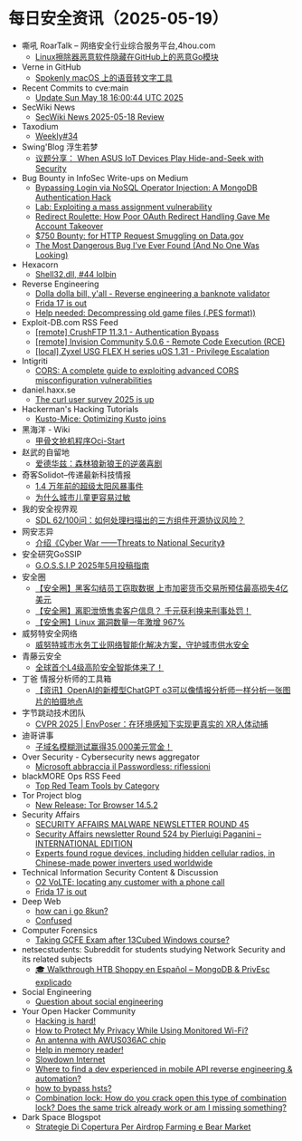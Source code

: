 # 每日安全资讯（2025-05-19）

- 嘶吼 RoarTalk – 网络安全行业综合服务平台,4hou.com
  - [Linux擦除器恶意软件隐藏在GitHub上的恶意Go模块](https://www.4hou.com/posts/0M7y)
- Verne in GitHub
  - [Spokenly macOS 上的语音转文字工具](https://blog.einverne.info/post/2025/05/spokenly-voice-dictation-on-device-whisper.html)
- Recent Commits to cve:main
  - [Update Sun May 18 16:00:44 UTC 2025](https://github.com/trickest/cve/commit/27328cc74f4c1f703fd9465a28a2f8f88d3d6e98)
- SecWiki News
  - [SecWiki News 2025-05-18 Review](http://www.sec-wiki.com/?2025-05-18)
- Taxodium
  - [Weekly#34](https://taxodium.ink//34.html)
- Swing'Blog 浮生若梦
  - [议题分享： When ASUS IoT Devices Play Hide-and-Seek with Security](https://bestwing.me/offbyone-conference-When_ASUS_IoT_Devices_Play_Hide-and-Seek_with_Security.html)
- Bug Bounty in InfoSec Write-ups on Medium
  - [Bypassing Login via NoSQL Operator Injection: A MongoDB Authentication Hack](https://infosecwriteups.com/bypassing-login-via-nosql-operator-injection-a-mongodb-authentication-hack-b895211f60e0?source=rss----7b722bfd1b8d--bug_bounty)
  - [Lab: Exploiting a mass assignment vulnerability](https://infosecwriteups.com/lab-exploiting-a-mass-assignment-vulnerability-c7c68b9f7f1b?source=rss----7b722bfd1b8d--bug_bounty)
  - [Redirect Roulette: How Poor OAuth Redirect Handling Gave Me Account Takeover](https://infosecwriteups.com/redirect-roulette-how-poor-oauth-redirect-handling-gave-me-account-takeover-8c21ca809e3a?source=rss----7b722bfd1b8d--bug_bounty)
  - [$750 Bounty: for HTTP Request Smuggling on Data.gov](https://infosecwriteups.com/750-bounty-for-http-request-smuggling-on-data-gov-36b9186d9b98?source=rss----7b722bfd1b8d--bug_bounty)
  - [The Most Dangerous Bug I’ve Ever Found (And No One Was Looking)](https://infosecwriteups.com/the-most-dangerous-bug-ive-ever-found-and-no-one-was-looking-2e96e5079a01?source=rss----7b722bfd1b8d--bug_bounty)
- Hexacorn
  - [Shell32.dll, #44 lolbin](https://www.hexacorn.com/blog/2025/05/18/shell32-dll-44-lolbin/)
- Reverse Engineering
  - [Dolla dolla bill, y'all - Reverse engineering a banknote validator](https://www.reddit.com/r/ReverseEngineering/comments/1kpqpmm/dolla_dolla_bill_yall_reverse_engineering_a/)
  - [Frida 17 is out](https://www.reddit.com/r/ReverseEngineering/comments/1kpid3d/frida_17_is_out/)
  - [Help needed: Decompressing old game files (.PES format))](https://www.reddit.com/r/ReverseEngineering/comments/1kpj342/help_needed_decompressing_old_game_files_pes/)
- Exploit-DB.com RSS Feed
  - [[remote] CrushFTP 11.3.1 - Authentication Bypass](https://www.exploit-db.com/exploits/52295)
  - [[remote] Invision Community 5.0.6 - Remote Code Execution (RCE)](https://www.exploit-db.com/exploits/52294)
  - [[local] Zyxel USG FLEX H series uOS 1.31 - Privilege Escalation](https://www.exploit-db.com/exploits/52293)
- Intigriti
  - [CORS: A complete guide to exploiting advanced CORS misconfiguration vulnerabilities](https://www.intigriti.com/researchers/blog/hacking-tools/exploiting-cors-misconfiguration-vulnerabilities)
- daniel.haxx.se
  - [The curl user survey 2025 is up](https://daniel.haxx.se/blog/2025/05/19/the-curl-user-survey-2025-is-up/)
- Hackerman's Hacking Tutorials
  - [Kusto-Mice: Optimizing Kusto joins](https://parsiya.net/blog/kusto-mice-join-optimization/)
- 黑海洋 - Wiki
  - [甲骨文抢机程序Oci-Start](https://blog.upx8.com/4804)
- 赵武的自留地
  - [爱德华兹：森林狼新狼王的逆袭喜剧](https://mp.weixin.qq.com/s?__biz=MjM5NDQ5NjM5NQ==&mid=2651626421&idx=1&sn=8b64bab704eb954d447e0a0b5e0076cf)
- 奇客Solidot–传递最新科技情报
  - [1.4 万年前的超级太阳风暴事件](https://www.solidot.org/story?sid=81322)
  - [为什么城市儿童更容易过敏](https://www.solidot.org/story?sid=81321)
- 我的安全视界观
  - [SDL 62/100问：如何处理扫描出的三方组件开源协议风险？](https://mp.weixin.qq.com/s?__biz=MzI3Njk2OTIzOQ==&mid=2247486690&idx=1&sn=d6129dff97534e468fb3034d307edb50)
- 网安志异
  - [介绍《Cyber War ——Threats to National Security》](https://mp.weixin.qq.com/s?__biz=MzAxNzYyNzMyNg==&mid=2664232674&idx=1&sn=5b7ddb23e4786c7d7ef1b71ac4ef8a62)
- 安全研究GoSSIP
  - [G.O.S.S.I.P 2025年5月投稿指南](https://mp.weixin.qq.com/s?__biz=Mzg5ODUxMzg0Ng==&mid=2247500149&idx=1&sn=57228c471906480f3e5a19533f8e4747)
- 安全圈
  - [【安全圈】黑客勾结员工窃取数据 上市加密货币交易所预估最高损失4亿美元](https://mp.weixin.qq.com/s?__biz=MzIzMzE4NDU1OQ==&mid=2652069693&idx=1&sn=d05dc42906f24561a17d256d72f9250d)
  - [【安全圈】离职泄愤售卖客户信息？ 千元获利换来刑事处罚！](https://mp.weixin.qq.com/s?__biz=MzIzMzE4NDU1OQ==&mid=2652069693&idx=2&sn=45c3952db6058ba101c18f3d5d2dcafe)
  - [【安全圈】​​Linux 漏洞数量一年激增 967%​](https://mp.weixin.qq.com/s?__biz=MzIzMzE4NDU1OQ==&mid=2652069693&idx=3&sn=79db367c018e907ae1f542e9117a3227)
- 威努特安全网络
  - [威努特城市水务工业网络智能化解决方案，守护城市供水安全](https://mp.weixin.qq.com/s?__biz=MzAwNTgyODU3NQ==&mid=2651133084&idx=1&sn=bffe072d194041a34c09de2343390fd3)
- 青藤云安全
  - [全球首个L4级高阶安全智能体来了！](https://mp.weixin.qq.com/s?__biz=MzAwNDE4Mzc1NA==&mid=2650850260&idx=1&sn=8236a584cba0c0abede0956ee2966eab)
- 丁爸 情报分析师的工具箱
  - [【资讯】OpenAI的新模型ChatGPT o3可以像情报分析师一样分析一张图片的拍摄地点](https://mp.weixin.qq.com/s?__biz=MzI2MTE0NTE3Mw==&mid=2651150009&idx=1&sn=c554508bebb0a9f55d8cf4a2a4630f5b)
- 字节跳动技术团队
  - [CVPR 2025 | EnvPoser：在环境感知下实现更真实的 XR人体动捕](https://mp.weixin.qq.com/s?__biz=MzI1MzYzMjE0MQ==&mid=2247514586&idx=1&sn=6fb2a82e76e4699e8dc406b9e977e0e2)
- 迪哥讲事
  - [子域名模糊测试赢得35,000美元赏金！](https://mp.weixin.qq.com/s?__biz=MzIzMTIzNTM0MA==&mid=2247497610&idx=1&sn=dc5416af453eb738ea1e3d791a4ec3c2)
- Over Security - Cybersecurity news aggregator
  - [Microsoft abbraccia il Passwordless: riflessioni](https://www.insicurezzadigitale.com/microsoft-abbraccia-il-passwordless-riflessioni/)
- blackMORE Ops RSS Feed
  - [Top Red Team Tools by Category](https://www.blackmoreops.com/2025/05/18/top-red-team-tools-by-category/)
- Tor Project blog
  - [New Release: Tor Browser 14.5.2](https://blog.torproject.org/new-release-tor-browser-1452/)
- Security Affairs
  - [SECURITY AFFAIRS MALWARE NEWSLETTER ROUND 45](https://securityaffairs.com/178024/malware/security-affairs-malware-newsletter-round-45-2.html)
  - [Security Affairs newsletter Round 524 by Pierluigi Paganini – INTERNATIONAL EDITION](https://securityaffairs.com/178018/breaking-news/security-affairs-newsletter-round-524-by-pierluigi-paganini-international-edition.html)
  - [Experts found rogue devices, including hidden cellular radios, in Chinese-made power inverters used worldwide](https://securityaffairs.com/178005/hacking/rogue-devices-in-chinese-made-power-inverters-used-worldwide.html)
- Technical Information Security Content & Discussion
  - [O2 VoLTE: locating any customer with a phone call](https://www.reddit.com/r/netsec/comments/1kptt5x/o2_volte_locating_any_customer_with_a_phone_call/)
  - [Frida 17 is out](https://www.reddit.com/r/netsec/comments/1kpide4/frida_17_is_out/)
- Deep Web
  - [how can i go 8kun?](https://www.reddit.com/r/deepweb/comments/1kphqg9/how_can_i_go_8kun/)
  - [Confused](https://www.reddit.com/r/deepweb/comments/1kpatf3/confused/)
- Computer Forensics
  - [Taking GCFE Exam after 13Cubed Windows course?](https://www.reddit.com/r/computerforensics/comments/1kpp3o3/taking_gcfe_exam_after_13cubed_windows_course/)
- netsecstudents: Subreddit for students studying Network Security and its related subjects
  - [🎓 Walkthrough HTB Shoppy en Español – MongoDB & PrivEsc explicado](https://www.reddit.com/r/netsecstudents/comments/1kpqyg6/walkthrough_htb_shoppy_en_español_mongodb_privesc/)
- Social Engineering
  - [Question about social engineering](https://www.reddit.com/r/SocialEngineering/comments/1kprddy/question_about_social_engineering/)
- Your Open Hacker Community
  - [Hacking is hard!](https://www.reddit.com/r/HowToHack/comments/1kpeznj/hacking_is_hard/)
  - [How to Protect My Privacy While Using Monitored Wi-Fi?](https://www.reddit.com/r/HowToHack/comments/1kpessn/how_to_protect_my_privacy_while_using_monitored/)
  - [An antenna with AWUS036AC chip](https://www.reddit.com/r/HowToHack/comments/1kpiy82/an_antenna_with_awus036ac_chip/)
  - [Help in memory reader!](https://www.reddit.com/r/HowToHack/comments/1kpik95/help_in_memory_reader/)
  - [Slowdown Internet](https://www.reddit.com/r/HowToHack/comments/1kpt2gd/slowdown_internet/)
  - [Where to find a dev experienced in mobile API reverse engineering & automation?](https://www.reddit.com/r/HowToHack/comments/1kphfv9/where_to_find_a_dev_experienced_in_mobile_api/)
  - [how to bypass hsts?](https://www.reddit.com/r/HowToHack/comments/1kpga4u/how_to_bypass_hsts/)
  - [Combination lock: How do you crack open this type of combination lock? Does the same trick already work or am I missing something?](https://www.reddit.com/r/HowToHack/comments/1kpa8lj/combination_lock_how_do_you_crack_open_this_type/)
- Dark Space Blogspot
  - [Strategie Di Copertura Per Airdrop Farming e Bear Market](http://darkwhite666.blogspot.com/2025/05/strategie-di-copertura-per-airdrop.html)
